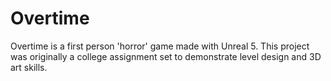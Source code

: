 # Overtime

Overtime is a first person 'horror' game made with Unreal 5.
This project was originally a college assignment set to demonstrate level design and 3D art skills.
